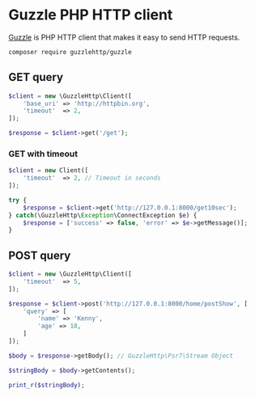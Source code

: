 # Guzzle PHP HTTP client

[Guzzle](https://github.com/guzzle/guzzle) is PHP HTTP client that makes it easy to send HTTP requests.

```bash
composer require guzzlehttp/guzzle
```

## GET query

```php
$client = new \GuzzleHttp\Client([
    'base_uri' => 'http://httpbin.org',
    'timeout'  => 2,
]);

$response = $client->get('/get');
```

### GET with timeout

```php
$client = new Client([
    'timeout'  => 2, // Timeout in seconds
]);

try {
    $response = $client->get('http://127.0.0.1:8000/get10sec');
} catch(\GuzzleHttp\Exception\ConnectException $e) {
    $response = ['success' => false, 'error' => $e->getMessage()];
}
```

## POST query

```php
$client = new \GuzzleHttp\Client([
    'timeout'  => 5,
]);

$response = $client->post('http://127.0.0.1:8000/home/postShow', [
    'query' => [
        'name' => 'Kenny',
        'age' => 18,
    ]
]);

$body = $response->getBody(); // GuzzleHttp\Psr7\Stream Object

$stringBody = $body->getContents();

print_r($stringBody);
```
